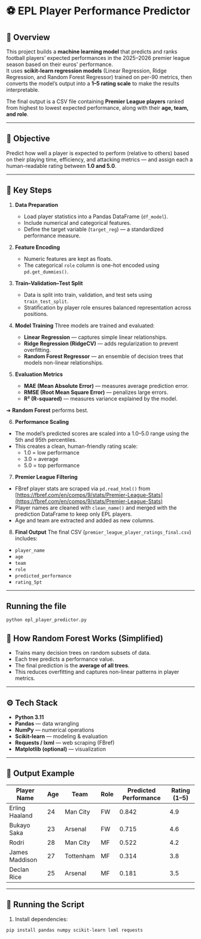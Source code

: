 # ⚽ EPL Player Performance Predictor

## 📘 Overview
This project builds a **machine learning model** that predicts and ranks football players’ expected performances in the 2025–2026 premier league season based on their euros' performance.  
It uses **scikit-learn regression models** (Linear Regression, Ridge Regression, and Random Forest Regressor) trained on per-90 metrics, then converts the model’s output into a **1–5 rating scale** to make the results interpretable.

The final output is a CSV file containing **Premier League players** ranked from highest to lowest expected performance, along with their **age, team, and role**.

---

## 🎯 Objective
Predict how well a player is expected to perform (relative to others) based on their playing time, efficiency, and attacking metrics — and assign each a human-readable rating between **1.0 and 5.0**.

---

## 🧩 Key Steps
1. **Data Preparation**
   - Load player statistics into a Pandas DataFrame (`df_model`).
   - Include numerical and categorical features.
   - Define the target variable (`target_reg`) — a standardized performance measure.

2. **Feature Encoding**
   - Numeric features are kept as floats.
   - The categorical `role` column is one-hot encoded using `pd.get_dummies()`.

3. **Train–Validation–Test Split**
   - Data is split into train, validation, and test sets using `train_test_split`.
   - Stratification by player role ensures balanced representation across positions.

4. **Model Training**
   Three models are trained and evaluated:
   - **Linear Regression** — captures simple linear relationships.
   - **Ridge Regression (RidgeCV)** — adds regularization to prevent overfitting.
   - **Random Forest Regressor** — an ensemble of decision trees that models non-linear relationships.

5. **Evaluation Metrics**
   - **MAE (Mean Absolute Error)** — measures average prediction error.
   - **RMSE (Root Mean Square Error)** — penalizes large errors.
   - **R² (R-squared)** — measures variance explained by the model.

➜ **Random Forest** performs best.

6. **Performance Scaling**
- The model’s predicted scores are scaled into a 1.0–5.0 range using the 5th and 95th percentiles.
- This creates a clean, human-friendly rating scale:
  - 1.0 = low performance  
  - 3.0 = average  
  - 5.0 = top performance  

7. **Premier League Filtering**
- FBref player stats are scraped via `pd.read_html()` from  
  [https://fbref.com/en/comps/9/stats/Premier-League-Stats](https://fbref.com/en/comps/9/stats/Premier-League-Stats)
- Player names are cleaned with `clean_name()` and merged with the prediction DataFrame to keep only EPL players.
- Age and team are extracted and added as new columns.

8. **Final Output**
The final CSV (`premier_league_player_ratings_final.csv`) includes:
- `player_name`
- `age`
- `team`
- `role`
- `predicted_performance`
- `rating_5pt`

---
## Running the file
` python epl_player_predictor.py `

## 🧠 How Random Forest Works (Simplified)
- Trains many decision trees on random subsets of data.
- Each tree predicts a performance value.
- The final prediction is the **average of all trees**.
- This reduces overfitting and captures non-linear patterns in player metrics.

---

## ⚙️ Tech Stack
- **Python 3.11**
- **Pandas** — data wrangling
- **NumPy** — numerical operations
- **Scikit-learn** — modeling & evaluation
- **Requests / lxml** — web scraping (FBref)
- **Matplotlib (optional)** — visualization

---

## 📂 Output Example

| Player Name | Age | Team | Role | Predicted Performance | Rating (1–5) |
|--------------|-----|------|------|-----------------------|---------------|
| Erling Haaland | 24 | Man City | FW | 0.842 | 4.9 |
| Bukayo Saka | 23 | Arsenal | FW | 0.715 | 4.6 |
| Rodri | 28 | Man City | MF | 0.522 | 4.2 |
| James Maddison | 27 | Tottenham | MF | 0.314 | 3.8 |
| Declan Rice | 25 | Arsenal | MF | 0.181 | 3.5 |

---

## 💾 Running the Script
1. Install dependencies:
```bash
pip install pandas numpy scikit-learn lxml requests
